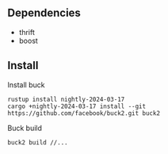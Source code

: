 
## Dependencies
* thrift
* boost

## Install
Install buck
```
rustup install nightly-2024-03-17
cargo +nightly-2024-03-17 install --git https://github.com/facebook/buck2.git buck2
```

Buck build
```
buck2 build //...
```
